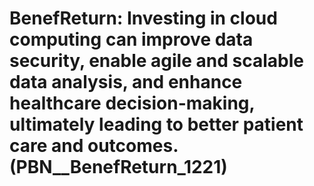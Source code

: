 # BenefReturn: __Investing in cloud computing can improve data security, enable agile and scalable data analysis, and enhance healthcare decision-making, ultimately leading to better patient care and outcomes.__ (PBN__BenefReturn_1221)

